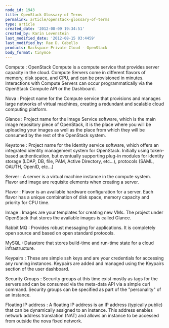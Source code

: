 ```yaml
---
node_id: 1943
title: OpenStack Glossary of Terms
permalink: article/openstack-glossary-of-terms
type: article
created_date: '2012-08-09 19:34:51'
created_by: Karin Levenstein
last_modified_date: '2012-08-15 03:4459'
last_modified_by: Rae D. Cabello
products: Rackspace Private Cloud - OpenStack
body_format: tinymce
---
```


Compute
:   OpenStack Compute is a compute service that provides server capacity
    in the cloud. Compute Servers come in different flavors of memory,
    disk space, and CPU, and can be provisioned in minutes. Interactions
    with Compute Servers can occur programmatically via the OpenStack
    Compute API or the Dashboard.

Nova
:   Project name for the Compute service that provisions and manages
    large networks of virtual machines, creating a redundant and
    scalable cloud computing platform.

Glance
:   Project name for the Image Service software, which is the main image
    repository piece of OpenStack, it is the place where you will be
    uploading your images as well as the place from which they will be
    consumed by the rest of the OpenStack system.

Keystone
:   Project name for the Identity service software, which offers an
    integrated identity management system for OpenStack. Initially using
    token-based authentication, but eventually supporting plug-in
    modules for identity storage (LDAP, DB, file, PAM, Active Directory,
    etc...), protocols (SAML, OAUTH, OpenID, etc...)

Server
:   A server is a virtual machine instance in the compute system. Flavor
    and image are requisite elements when creating a server.

Flavor
:   Flavor is an available hardware configuration for a server. Each
    flavor has a unique combination of disk space, memory capacity and
    priority for CPU time.

Image
:   Images are your templates for creating new VMs. The project under
    OpenStack that stores the available images is called Glance.

Rabbit MQ
:   Provides robust messaging for applications. It is completely open
    source and based on open standard protocols.

MySQL
:   Datastore that stores build-time and run-time state for a cloud
    infrastructure.

Keypairs
:   These are simple ssh keys and are your credentials for accessing any
    running instances. Keypairs are added and managed using the Keypairs
    section of the user dashboard.

Security Groups
:   Security groups at this time exist mostly as tags for the servers
    and can be consumed via the meta-data API via a simple curl command.
    Security groups can be specified as part of the "personality" of an
    instance.

Floating IP address
:   A floating IP address is an IP address (typically public) that can
    be dynamically assigned to an instance. This address enables network
    address translation (NAT) and allows an instance to be accessed from
    outside the nova fixed network.



